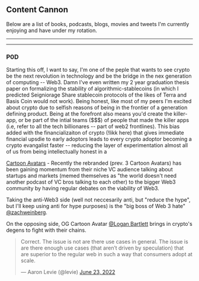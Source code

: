 ## Content Cannon 

Below are a list of books, podcasts, blogs, movies and tweets I'm currently enjoying and have under my rotation.

---


---

### P0D

Starting this off, I want to say, I'm one of the peple that wants to see crypto be the next revolution in technology and be the bridge in the nex generation of computing -- Web3. Damn I've even written my 2 year graduation thesis paper on formalizing the stability of algorithmic-stablecoins (in which I predicted Seigniorage Share stablecoin protocols of the likes of Terra and Basis Coin would not work). Being honest, like most of my peers I'm excited about crypto due to selfish reasons of being in the frontier of a generation defining product. Being at the forefront also means you'd create the killer-app, or be part of the intial teams ($$$) of people that made the killer apps (i.e, refer to all the tech billionares -- part of web2 frontlines). This bias added with the financializaiton of crypto (!likk here) that gives immediate financial upsdie to early adoptors leads to every crypto adoptor becoming a crypto evangalist faster -- reducing the layer of experimentation   almost all of us from being intellectually honest  in a

[Cartoon Avatars](https://open.spotify.com/episode/17ypXXaDRYHDRCq5eyGRt5?si=38c0c81ff5034808) - Recently the rebranded (prev. 3 Cartoon Avatars) has been gaining momentum from their niche VC audience talking about startups and markets (memed themselves as "the world doesn't need another podcast of VC bros talking to each other) to the bigger Web3 community by having regular debates on the viability of Web3. 

Taking the anti-Web3 side (well not neccesarily anti, but "reduce the hype", but I'll keep using anti for hype purposes) is the "big boss of Web 3 hate" 
[@zachweinberg](https://twitter.com/zachweinberg).

On the opposing side, OG Cartoon Avatar [@Logan Bartlett](https://twitter.com/loganbartlett) brings in crypto's degens to fight with their chains. 

<blockquote class="twitter-tweet"><p lang="en" dir="ltr">Correct. The issue is not are there use cases in general. The issue is are there enough use cases (that aren’t driven by speculation) that are superior to the regular web in such a way that consumers adopt at scale.</p>&mdash; Aaron Levie (@levie) <a href="https://twitter.com/levie/status/1540058667835215873?ref_src=twsrc%5Etfw">June 23, 2022</a></blockquote> <script async 

The nuance of the debates take a less dramatic ("are there any use cases"),but more nuanced debate of whether there will be use cases that, collectively, are worth the hype. In other words, are **killer apps** even a possiblity? 

Zach has been fighting rounds with a bunch of names including Mike Dudas, Packy McCormick, and Aztec's John Wu (personal favorite), and the Web3 funding behemoth a16z's Shaun Maguire! 

[jpeg](https://pbs.twimg.com/media/FV92zcwVUAAxyDD?format=png&name=small)
/Users/amenti_kenea/Downloads/Zack:Logan debate meme.png

![Debate on Cartoon Avatars!](/Users/amenti_kenea/Downloads/Zack:Logan debate meme.png)

Here's my take on the events thus far...
  
  [![An old rock in the desert](/assets/images/shiprock.jpg "Shiprock, New Mexico by Beau Rogers")](https://www.flickr.com/photos/beaurogers/31833779864/in/photolist-Qv3rFw-34mt9F-a9Cmfy-5Ha3Zi-9msKdv-o3hgjr-hWpUte-4WMsJ1-KUQ8N-deshUb-vssBD-6CQci6-8AFCiD-zsJWT-nNfsgB-dPDwZJ-bn9JGn-5HtSXY-6CUhAL-a4UTXB-ugPum-KUPSo-fBLNm-6CUmpy-4WMsc9-8a7D3T-83KJev-6CQ2bK-nNusHJ-a78rQH-nw3NvT-7aq2qf-8wwBso-3nNceh-ugSKP-4mh4kh-bbeeqH-a7biME-q3PtTf-brFpgb-cg38zw-bXMZc-nJPELD-f58Lmo-bXMYG-bz8AAi-bxNtNT-bXMYi-bXMY6-bXMYv)

